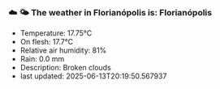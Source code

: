### ☁️ 🌤️  The weather in Florianópolis is: Florianópolis

- Temperature: 17.75°C
- On flesh: 17.7°C
- Relative air humidity: 81%
- Rain: 0.0 mm
- Description: Broken clouds
- last updated: 2025-06-13T20:19:50.567937
